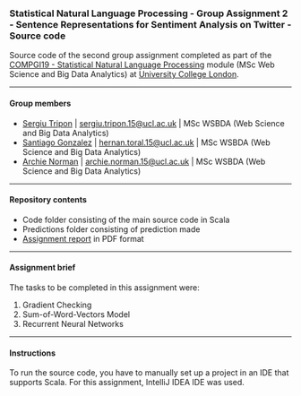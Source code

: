 ### Statistical Natural Language Processing - Group Assignment 2 - Sentence Representations for Sentiment Analysis on Twitter - Source code

Source code of the second group assignment completed as part of the [COMPGI19 - Statistical Natural Language Processing](http://www.cs.ucl.ac.uk/teaching_learning/syllabus/mscml/gi19_statistical_natural_language_processing/) module (MSc Web Science and Big Data Analytics) at [University College London](http://www.ucl.ac.uk/).

---

#### Group members

* [Sergiu Tripon](https://github.com/SergiuTripon) | sergiu.tripon.15@ucl.ac.uk | MSc WSBDA (Web Science and Big Data Analytics)
* [Santiago Gonzalez](https://github.com/santteegt) | hernan.toral.15@ucl.ac.uk | MSc WSBDA (Web Science and Big Data Analytics)
* [Archie Norman](https://github.com/archienorman11) | archie.norman.15@ucl.ac.uk | MSc WSBDA (Web Science and Big Data Analytics)

---

#### Repository contents

* Code folder consisting of the main source code in Scala
* Predictions folder consisting of prediction made
* [Assignment report](https://github.com/SergiuTripon/stat-nlp-twitter-sentiment-analysis/blob/master/report/compm083_assignment3_group_24_report.pdf) in PDF format

---

#### Assignment brief

The tasks to be completed in this assignment were:

1. Gradient Checking
2. Sum-of-Word-Vectors Model
3. Recurrent Neural Networks

---

#### Instructions

To run the source code, you have to manually set up a project in an IDE that supports Scala. For this assignment, IntelliJ IDEA IDE was used.
